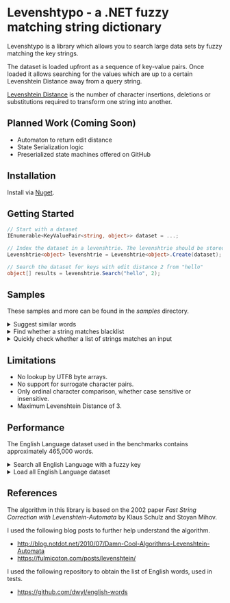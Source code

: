 ﻿# Levenshtypo - a .NET fuzzy matching string dictionary

Levenshtypo is a library which allows you to search large
data sets by fuzzy matching the key strings.

The dataset is loaded upfront as a sequence of key-value pairs.
Once loaded it allows searching for the values which are up to
a certain Levenshtein Distance away from a query string.

[Levenshtein Distance](https://en.wikipedia.org/wiki/Levenshtein_distance)
is the number of character insertions, deletions or substitutions
required to transform one string into another.

## Planned Work (Coming Soon)

- Automaton to return edit distance
- State Serialization logic
- Preserialized state machines offered on GitHub

## Installation

Install via [Nuget](https://www.nuget.org/packages/Levenshtypo).


## Getting Started

```csharp
// Start with a dataset
IEnumerable<KeyValuePair<string, object>> dataset = ...;

// Index the dataset in a levenshtrie. The levenshtrie should be stored for re-use.
Levenshtrie<object> levenshtrie = Levenshtrie<object>.Create(dataset);

// Search the dataset for keys with edit distance 2 from "hello"
object[] results = levenshtrie.Search("hello", 2);
```


## Samples

These samples and more can be found in the _samples_ directory.

<details>
<summary>Suggest similar words</summary>

```csharp
public class TypoSuggestion
{
    private readonly Levenshtrie<string> _trie;

    public TypoSuggestion(IEnumerable<string> words)
    {
        _trie = Levenshtrie<string>.Create(
            words.Select(w => new KeyValuePair<string, string>(w, w)),
            ignoreCase: true);
    }

    public string[] GetSimilarWords(string word)
    {
        return _trie.Search(word, maxEditDistance: 2);
    }
}
```

</details>

<details>
<summary>Find whether a string matches blacklist</summary>

```csharp
public class BlacklistDetection
{
    private readonly Levenshtrie<string> _trie;

    public BlacklistDetection(IEnumerable<string> blacklist)
    {
        _trie = Levenshtrie<string>.Create(
            blacklist.Select(w => new KeyValuePair<string, string>(w, w)),
            ignoreCase: true);
    }

    public bool IsBlacklisted(string word)
    {
        return _trie.Search(word, maxEditDistance: 1).Contains(word);
    }
}
```

</details>

</details>

<details>
<summary>Quickly check whether a list of strings matches an input</summary>

```csharp
// Benchmarks below show that a naive implementation,
// even if it is well written, is 10x slower than using
// an automaton.
// Benchmark run against English language dataset.
//
// | Method          | Mean       | Error     | StdDev    | Allocated |
// |-----------------|-----------:|----------:|----------:|----------:|
// | Using_naive     | 103.190 ms | 1.4706 ms | 1.3756 ms |     214 B |
// | Using_automaton |   8.161 ms | 0.0469 ms | 0.0439 ms |      12 B |

public static string[] Search(string searchWord, string[] against)
{
    var automaton = LevenshtomatonFactory.Instance.Construct(searchWord, maxEditDistance: 2);

    var results = new List<string>();

    foreach (var word in against)
    {
        // Naive version would be:
        // bool matches = LevenshteinDistance.Levenshtein(searchWord, word) <= 2;

        // Automaton version is:
        bool matches = automaton.Matches(word);
        if (matches)
        {
            results.Add(word);
        }
    }

    return results.ToArray();
}
```

</details>

## Limitations

- No lookup by UTF8 byte arrays.
- No support for surrogate character pairs.
- Only ordinal character comparison, whether case sensitive or insensitive.
- Maximum Levenshtein Distance of 3.

## Performance

The English Language dataset used in the benchmarks contains approximately 465,000 words.

<details>
<summary>Search all English Language with a fuzzy key</summary>

- **Naive**: Compute Levenshtein Distance against all words.
- **Levenshtypo**: This library.
- **Dictionary**: .NET Dictionary which only works for distance of 0.

```

BenchmarkDotNet v0.13.12, Windows 11 (10.0.22631.3880/23H2/2023Update/SunValley3)
AMD Ryzen 9 5950X, 1 CPU, 32 logical and 16 physical cores
.NET SDK 8.0.400-preview.0.24324.5
  [Host]     : .NET 8.0.6 (8.0.624.26715), X64 RyuJIT AVX2
  DefaultJob : .NET 8.0.6 (8.0.624.26715), X64 RyuJIT AVX2


```
| Method                | Mean              | Error             | StdDev            | Gen0   | Allocated |
|---------------------- |------------------:|------------------:|------------------:|-------:|----------:|
| Distance0_Dictionary  |          8.623 ns |         0.0761 ns |         0.0712 ns |      - |         - |
| Distance0_Levenshtypo |        597.182 ns |         2.3004 ns |         1.7960 ns | 0.0124 |     208 B |
| Distance1_Levenshtypo |     22,879.582 ns |       149.3766 ns |       139.7270 ns |      - |     424 B |
| Distance2_Levenshtypo |    305,240.260 ns |     2,498.8835 ns |     2,337.4572 ns |      - |    1832 B |
| Distance3_Levenshtypo |  1,690,603.294 ns |    11,989.1677 ns |    11,214.6749 ns |      - |   17905 B |
| Distance0_Naive       |    862,346.973 ns |    10,007.3755 ns |     8,871.2777 ns |      - |      89 B |
| Distance1_Naive       | 98,747,597.143 ns |   564,828.7729 ns |   500,705.9951 ns |      - |    2770 B |
| Distance2_Naive       | 98,188,072.000 ns |   638,972.9260 ns |   597,695.6714 ns |      - |     822 B |
| Distance3_Naive       | 99,317,118.889 ns | 1,241,670.8616 ns | 1,161,459.6944 ns |      - |    4443 B |

</details>

<details>
<summary>Load all English Language dataset</summary>

- **Levenshtypo**: This library.
- **Dictionary**: .NET Dictionary for comparison.

```

BenchmarkDotNet v0.13.12, Windows 11 (10.0.22631.3880/23H2/2023Update/SunValley3)
AMD Ryzen 9 5950X, 1 CPU, 32 logical and 16 physical cores
.NET SDK 8.0.400-preview.0.24324.5
  [Host]     : .NET 8.0.6 (8.0.624.26715), X64 RyuJIT AVX2
  DefaultJob : .NET 8.0.6 (8.0.624.26715), X64 RyuJIT AVX2


```
| Method              | Mean          | Error        | StdDev       | Gen0       | Gen1      | Gen2      | Allocated    |
|-------------------- |--------------:|-------------:|-------------:|-----------:|----------:|----------:|-------------:|
| English_Dictionary  |  32,450.80 μs |   647.413 μs |   770.700 μs |   781.2500 |  781.2500 |  781.2500 |  35524.19 KB |
| English_Levenshtypo | 282,953.40 μs | 4,376.502 μs | 4,093.783 μs | 27000.0000 | 6000.0000 | 2000.0000 | 527682.66 KB |

</details>

## References

The algorithm in this library is based on the 2002 paper
_Fast String Correction with Levenshtein-Automata_ by Klaus Schulz and Stoyan Mihov.

I used the following blog posts to further help understand the algorithm.

- http://blog.notdot.net/2010/07/Damn-Cool-Algorithms-Levenshtein-Automata
- https://fulmicoton.com/posts/levenshtein/

I used the following repository to obtain the list of English words, used in tests.

- https://github.com/dwyl/english-words